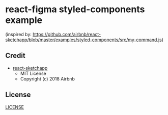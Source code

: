 # react-figma styled-components example

(inspired by: https://github.com/airbnb/react-sketchapp/blob/master/examples/styled-components/src/my-command.js)

## Credit
  - [react-sketchapp](https://github.com/airbnb/react-sketchapp)
    - MIT License
    - Copyright (c) 2018 Airbnb

## License

[LICENSE](./LICENSE)
